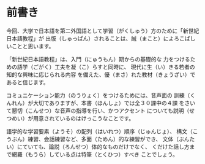 # 前書き

今回、大学で日本語を第二外国語として学習（がくしゅう）方のために「新世紀日本語教程」が
出版（しゅっぱん）されることは、誠（まこと）によろこばしいことと思います。

「新世紀日本語教程」は、入門（にゅうもん）期からの基礎的な
力をつけるための語学（ごがく）工夫を凝（こ）らすと同時に、
現代に生（い）きる若者の知的な興味に応じられる内容
を備えた、優（まさ）れた教材（きょうざい）であると信じます。

コミュニケーション能力（のうりょく）をつけるためには、音声面の
訓練（くんれん）が大切でありますが、本書（ほんしょ）では全３０課中の４課
をさいて懇切（こんせつ）な音声の指導を行い、かつアクセント
についても説明（せつめい）が用意されているのはけっこうなことです。

語学的な学習要素（ようそ）の配列（はいれつ）順序（じゅんじょ）、
構文（こうぶん）練習、会話練習など、多面（ためん）的な練習ができ、
文体（ぶんたい）にていても、論説（ろんせつ）体的なものだけでなく、
くだけた話し方まで網羅（もうら）している点は特筆（とくひつ）すべき
ことでしょう。
